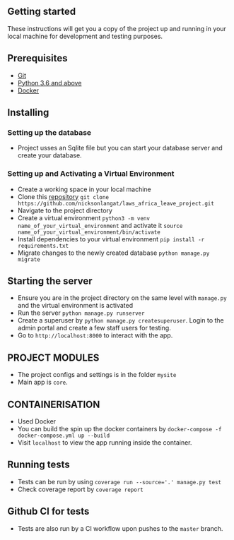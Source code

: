 ## Getting started
These instructions will get you a copy of the project up and running in your local machine for development and testing purposes.

## Prerequisites
- [Git](https://git-scm.com/download/)
- [Python 3.6 and above](https://www.python.org/downloads/)
- [Docker](https://www.docker.com/)


## Installing
### Setting up the database
- Project usses an Sqlite file but you can start your database server and create your database.

### Setting up and Activating a Virtual Environment
- Create a working space in your local machine
- Clone this [repository](https://github.com/nicksonlangat/laws_africa_leave_project.git) `git clone https://github.com/nicksonlangat/laws_africa_leave_project.git`
- Navigate to the project directory
- Create a virtual environment `python3 -m venv name_of_your_virtual_environment` and activate it `source name_of_your_virtual_environment/bin/activate`
- Install dependencies to your virtual environment `pip install -r requirements.txt`
- Migrate changes to the newly created database `python manage.py migrate`

## Starting the server
- Ensure you are in the project directory on the same level with `manage.py` and the virtual environment is activated
- Run the server `python manage.py runserver`
- Create a superuser by  `python manage.py createsuperuser`. Login to the admin portal and create a few staff users for testing.
- Go to `http://localhost:8000` to interact with the app.

## PROJECT MODULES
- The project configs and settings is in the folder `mysite`
- Main app is `core`.


## CONTAINERISATION
- Used Docker 
- You can build the spin up the docker containers by `docker-compose -f docker-compose.yml up --build `
- Visit `localhost` to view the app running inside the container.

## Running tests
- Tests can be run by using  `coverage run --source='.' manage.py test `
- Check coverage report by `coverage report`

## Github CI for tests
- Tests are also run by a CI workflow upon pushes to the `master`  branch.
